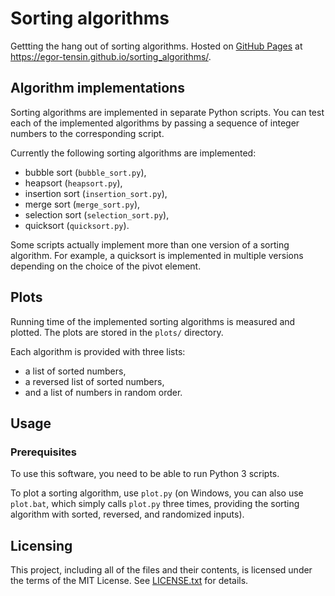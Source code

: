 # Sorting algorithms

Gettting the hang out of sorting algorithms.
Hosted on [GitHub Pages](https://pages.github.com) at
https://egor-tensin.github.io/sorting_algorithms/.

## Algorithm implementations

Sorting algorithms are implemented in separate Python scripts.
You can test each of the implemented algorithms by passing a sequence of
integer numbers to the corresponding script.

Currently the following sorting algorithms are implemented:
* bubble sort (`bubble_sort.py`),
* heapsort (`heapsort.py`),
* insertion sort (`insertion_sort.py`),
* merge sort (`merge_sort.py`),
* selection sort (`selection_sort.py`),
* quicksort (`quicksort.py`).

Some scripts actually implement more than one version of a sorting algorithm.
For example, a quicksort is implemented in multiple versions depending on the
choice of the pivot element.

## Plots

Running time of the implemented sorting algorithms is measured and plotted.
The plots are stored in the `plots/` directory.

Each algorithm is provided with three lists:
* a list of sorted numbers,
* a reversed list of sorted numbers,
* and a list of numbers in random order.

## Usage

### Prerequisites

To use this software, you need to be able to run Python 3 scripts.

To plot a sorting algorithm, use `plot.py` (on Windows, you can also use
`plot.bat`, which simply calls `plot.py` three times, providing the sorting
algorithm with sorted, reversed, and randomized inputs).

## Licensing

This project, including all of the files and their contents, is licensed under
the terms of the MIT License.
See [LICENSE.txt](LICENSE.txt) for details.

